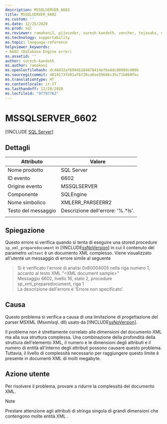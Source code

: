 ```yaml
---
description: MSSQLSERVER_6602
title: MSSQLSERVER_6602
ms.custom: ''
ms.date: 12/25/2020
ms.prod: sql
ms.reviewer: ramakoni1, pijocoder, suresh-kandoth, vencher, tejasaks, docast
ms.technology: supportability
ms.topic: language-reference
helpviewer_keywords:
- 6602 (Database Engine error)
ms.assetid: ''
author: suresh-kandoth
ms.author: ramakoni
ms.openlocfilehash: dc40432af6994b184678414efba4dcd098dc400b
ms.sourcegitcommit: d819173fb91af6f20ca6ee59686c35c71b060fbc
ms.translationtype: HT
ms.contentlocale: it-IT
ms.lasthandoff: 12/28/2020
ms.locfileid: "97797762"
---
```

# <a name="mssqlserver_6602"></a>MSSQLSERVER_6602
 [!INCLUDE [SQL Server](../../includes/applies-to-version/sqlserver.md)]

## <a name="details"></a>Dettagli

|Attributo|Valore|
|---|---|
|Nome prodotto|SQL Server|
|ID evento|6602|
|Origine evento|MSSQLSERVER|
|Componente|SQLEngine|
|Nome simbolico|XMLERR_PARSEERR2|
|Testo del messaggio|Descrizione dell'errore: '%.*ls'.|
||

## <a name="explanation"></a>Spiegazione

Questo errore si verifica quando si tenta di eseguire una stored procedure `sp_xml_preparedocument` in [!INCLUDE[ssNoVersion](../../includes/ssnoversion-md.md)] in cui il contenuto del parametro `xmltext` è un documento XML complesso. Viene visualizzato all'utente un messaggio di errore simile al seguente

> Si è verificato l'errore di analisi 0x80004005 nella riga numero 1, accanto al testo XML "\<XML document sample>"  
Messaggio 6602, livello 16, stato 2, procedure sp_xml_preparedocument, riga 1  
La descrizione dell'errore è 'Errore non specificato'.

## <a name="cause"></a>Causa

Questo problema si verifica a causa di una limitazione di progettazione del parser MSXML (Msxmlsql. dll) usato da [!INCLUDE[ssNoVersion](../../includes/ssnoversion-md.md)].

Il problema non è strettamente correlato alle dimensioni del documento XML ma alla sua struttura complessa. Una combinazione della profondità della struttura dell'elemento XML, il numero e le dimensioni degli attributi e il numero di entità all'interno degli attributi possono causare questo problema. Tuttavia, il livello di complessità necessario per raggiungere questo limite è presente in documenti XML di molti megabyte.

## <a name="user-action"></a>Azione utente

Per risolvere il problema, provare a ridurre la complessità del documento XML.

> [!NOTE]
> Prestare attenzione agli attributi di stringa singola di grandi dimensioni che contengono molte entità XML \.
